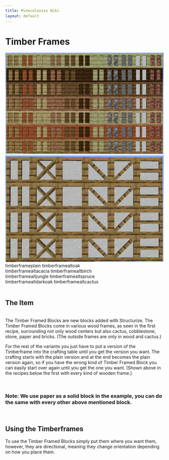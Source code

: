 ```yaml
---
title: Minecolonies Wiki
layout: default
---
```

# Timber Frames

<img src="../../assets/images/deco/plain_timberframes.png" alt="Plain Timberframes" />
<img src="../../assets/images/deco/plain_timberframes_alts_static.png" alt="Shingle colors" />


<div class="infobox box text-center">
    <recipe>timberframeplain</recipe>
    <recipe>timberframealtoak</recipe><br>
    <recipe>timberframealtacacia</recipe>
    <recipe>timberframealtbirch</recipe><br>
    <recipe>timberframealtjungle</recipe>
    <recipe>timberframealtspruce</recipe><br>
    <recipe>timberframealtdarkoak</recipe>
    <recipe>timberframealtcactus</recipe><br>
</div>
<br>


## The Item
<br>
The Timber Framed Blocks are new blocks added with Structurize. The Timber Framed Blocks come in various wood frames, as seen in the first recipe, surrounding not only wood centers but also cactus, cobblestone, stone, paper and bricks. (The outside frames are only in wood and cactus.) 

<br>

For the rest of the variants you just have to put a version of the Timberframe into the crafting table until you get the version you want. The crafting starts with the plain version and at the end becomes the plain version again, so if you have the wrong kind of Timber Framed Block you can easily start over again until you get the one you want. (Shown above in the recipes below the first with every kind of wooden frame.)

<br>

### Note: We use paper as a solid block in the example, you can do the same with every other above mentioned block.

<br>

## Using the Timberframes

To use the Timber Framed Blocks simply put them where you want them, however, they are directional, meaning they change orientation depending on how you place them. 
